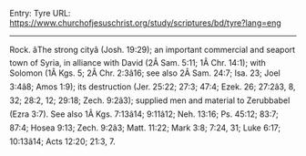 Entry: Tyre
URL: https://www.churchofjesuschrist.org/study/scriptures/bd/tyre?lang=eng

---

Rock. âThe strong cityâ (Josh. 19:29); an important commercial and seaport town of Syria, in alliance with David (2Â Sam. 5:11; 1Â Chr. 14:1); with Solomon (1Â Kgs. 5; 2Â Chr. 2:3â16; see also 2Â Sam. 24:7; Isa. 23; Joel 3:4â8; Amos 1:9); its destruction (Jer. 25:22; 27:3; 47:4; Ezek. 26; 27:2â3, 8, 32; 28:2, 12; 29:18; Zech. 9:2â3); supplied men and material to Zerubbabel (Ezra 3:7). See also 1Â Kgs. 7:13â14; 9:11â12; Neh. 13:16; Ps. 45:12; 83:7; 87:4; Hosea 9:13; Zech. 9:2â3; Matt. 11:22; Mark 3:8; 7:24, 31; Luke 6:17; 10:13â14; Acts 12:20; 21:3, 7.
